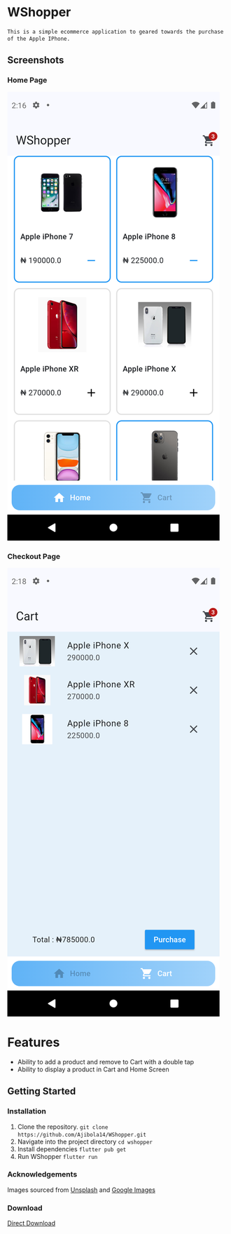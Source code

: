 # WShopper
    This is a simple ecommerce application to geared towards the purchase of the Apple IPhone.
## Screenshots
### Home Page
![Home](flutter_01.png)
### Checkout Page
![Cart](flutter_02.png)

# Features
* Ability to add a product and remove to Cart with a double tap
* Ability to display a product in Cart and Home Screen

## Getting Started

### Installation
1. Clone the repository.
   `git clone https://github.com/Ajibola14/WShopper.git`
2. Navigate into the project directory
   `cd wshopper`
3. Install dependencies
   `flutter pub get`
4. Run WShopper
   `flutter run`

### Acknowledgements
   Images sourced from [Unsplash](https://unsplash.com/) and [Google Images](https://google.com)

### Download
  [Direct Download](https://drive.google.com/file/d/1-Xtn0xXELF26KJ4K_KGFj1peuWriW_SN/view?usp=drive_link)

 